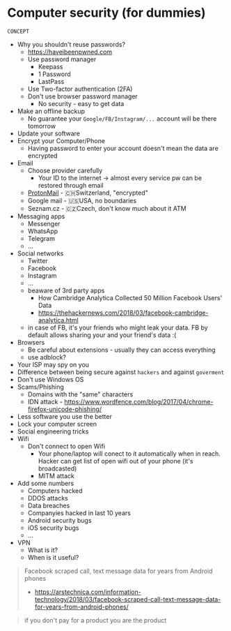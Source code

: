 # Computer security (for dummies)

`CONCEPT`

- Why you shouldn't reuse passwords? 
  - https://haveibeenpwned.com
  - Use password manager
    - Keepass
    - 1 Password
    - LastPass
  - Use Two-factor authentication (2FA)
  - Don't use browser password manager
    - No security - easy to get data
- Make an offline backup
  - No guarantee your `Google/FB/Instagram/...` account will be there tomorrow 
- Update your software
- Encrypt your Computer/Phone
  - Having password to enter your account doesn't mean the data are encrypted
- Email
  - Choose provider carefully
    - Your ID to the internet -> almost every service pw can be restored through email
  - [ProtonMail](https://protonmail.com) - 🇨🇭Switzerland, "encrypted"
  - Google mail - 🇺🇸USA, no boundaries
  - Seznam.cz - 🇨🇿Czech, don't know much about it ATM
- Messaging apps
  - Messenger
  - WhatsApp
  - Telegram
  - ...
- Social networks
  - Twitter
  - Facebook
  - Instagram
  - ...
  - beaware of 3rd party apps
    - How Cambridge Analytica Collected 50 Million Facebook Users' Data 
    - https://thehackernews.com/2018/03/facebook-cambridge-analytica.html
  - in case of FB, it's your friends who might leak your data. FB by default allows sharing your and your friend's data :(
- Browsers
  - Be careful about extensions - usually they can access everything
  - use adblock?
- Your ISP may spy on you
- Difference between being secure against `hackers` and against `goverment`
- Don't use Windows OS
- Scams/Phishing
  - Domains with the "same" characters
  - IDN attack - https://www.wordfence.com/blog/2017/04/chrome-firefox-unicode-phishing/
- Less software you use the better
- Lock your computer screen
- Social engineering tricks
- Wifi
  - Don't connect to open Wifi
    - Your phone/laptop will conect to it automatically when in reach. Hacker can get list of open wifi out of your phone (it's broadcasted)
    - MITM attack
- Add some numbers
  - Computers hacked
  - DDOS attacks
  - Data breaches
  - Companyies hacked in last 10 years
  - Android security bugs
  - iOS security bugs
  - ...
- VPN
  - What is it?
  - When is it useful?

> Facebook scraped call, text message data for years from Android phones
> - https://arstechnica.com/information-technology/2018/03/facebook-scraped-call-text-message-data-for-years-from-android-phones/

> if you don't pay for a product you are the product
